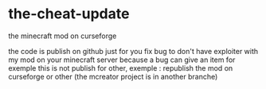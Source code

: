 # the-cheat-update
the minecraft mod on curseforge

the code is publish on github just for you fix bug to don't have exploiter with my mod on your minecraft server because a bug can give an item for exemple
this is not publish for other, exemple : republish the mod on curseforge or other
(the mcreator project is in another branche)
